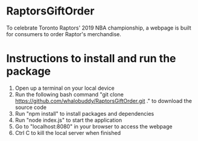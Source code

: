 # RaptorsGiftOrder
To celebrate Toronto Raptors' 2019 NBA championship, a webpage is built for consumers to order Raptor's merchandise.

# Instructions to install and run the package
1. Open up a terminal on your local device
2. Run the following bash command "git clone https://github.com/whalobuddy/RaptorsGiftOrder.git ." to download the source code
3. Run "npm install" to install packages and dependencies
4. Run "node index.js" to start the application
5. Go to "localhost:8080" in your browser to access the webpage
6. Ctrl C to kill the local server when finished
